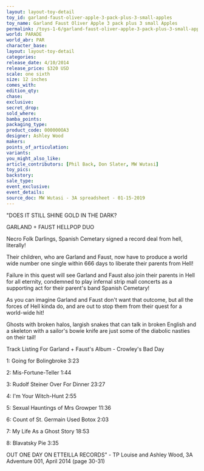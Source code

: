 ```yaml
---
layout: layout-toy-detail 
toy_id: garland-faust-oliver-apple-3-pack-plus-3-small-apples
toy_name: Garland Faust Oliver Apple 3 pack plus 3 small Apples
permalink: /toys-1-6/garland-faust-oliver-apple-3-pack-plus-3-small-apples.html
world: PARADE
world_abr: PAR
character_base: 
layout: layout-toy-detail
categories: 
release_date: 4/10/2014
release_price: $320 USD
scale: one sixth
size: 12 inches
comes_with: 
edition_qty: 
chase: 
exclusive: 
secret_drop: 
sold_where: 
bamba_points: 
packaging_type: 
product_code: 000000OA3
designer: Ashley Wood
makers: 
points_of_articulation: 
variants: 
you_might_also_like: 
article_contributors: [Phil Back, Don Slater, MW Wutasi]
toy_pics: 
backstory: 
sale_type: 
event_exclusive: 
event_details: 
source_doc: MW Wutasi - 3A spreadsheet - 01-15-2019
---
```

"DOES IT STILL SHINE GOLD IN THE DARK?

GARLAND + FAUST HELLPOP DUO

Necro Folk Darlings, Spanish Cemetary signed a record deal from hell, literally!

Their children, who are Garland and Faust, now have to produce a world wide number one single within 666 days to liberate their parents from Hell!

Failure in this quest will see Garland and Faust also join their parents in Hell for all eternity, condemned to play infernal strip mall concerts as a supporting act for their parent's band Spanish Cemetary!

As you can imagine Garland and Faust don't want that outcome, but all the forces of Hell kinda do, and are out to stop them from their quest for a world-wide hit!

Ghosts with broken halos, largish snakes that can talk in broken English and a skeleton with a sailor's bowie knife are just some of the diabolic nasties on their tail!

Track Listing For Garland + Faust's Album - Crowley's Bad Day

1: Going for Bolingbroke 3:23

2: Mis-Fortune-Teller 1:44

3: Rudolf Steiner Over For Dinner 23:27

4: I'm Your Witch-Hunt 2:55

5: Sexual Hauntings of Mrs Growper 11:36

6: Count of St. Germain Used Botox 2:03

7: My Life As a Ghost Story 18:53

8: Blavatsky Pie 3:35

OUT ONE DAY ON ETTEILLA RECORDS" - TP Louise and Ashley Wood, 3A Adventure 001, April 2014 (page 30-31)
